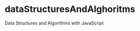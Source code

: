 dataStructuresAndAlghoritms
===========================

Data Structures and Algorithms with JavaScript
